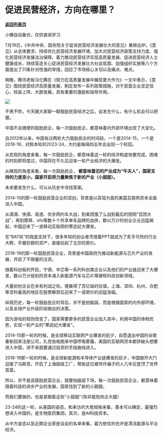 # 促进民营经济，方向在哪里？

[**返回列表页**](/gzh/政事堂2019)

小懒自动备份，仅供查阅学习

  

7月19日，《中共中央、国务院关于促进民营经济发展壮大的意见》重磅出炉。《意见》从总体要求、持续优化民营经济发展环境、加大对民营经济政策支持力度、强化民营经济发展法治保障、着力推动民营经济实现高质量发展、促进民营经济人士健康成长、持续营造关心促进民营经济发展壮大社会氛围、加强组织实施等八个方面提出了31条针对性强的举措，回应了市场核心关切以及痛点、难点。

稍晚，腾讯老板马化腾在《努力在高质量发展中展现更大作为》一文中表示，《意见》围绕民营经济高质量发展，制定发布一系列政策措施，对于民营企业坚定信心、轻装上阵、大胆发展，具有重要的激励和指导作用。

![](https://mmbiz.qpic.cn/mmbiz_png/rxhS23yu8cPobwxZoB1dI7Dpm7DxvWKBqPdWrHW6OOhqib1RKvEfyUghwKFZKXf3a9hseD4Kdtpd8jIJksyas1A/640?wx_fmt=png)

不黑不吹，今天跟大家聊一聊鼓励民营经济之后，会发生什么，有什么机会可以把握。

中国不会随便的鼓励民企，每一次鼓励民企，都意味着内外部环境出现了大变化。

自2012年以来，中国有过两轮大力鼓励民企的时间段，一个是2014-15，一个是2018-19，对照本轮的2023-24，大约是每隔四五年会出现一个轮回。

从宏观的角度来看，每一次鼓励民企，都意味着这一轮的经济构底快要完成，困难的时刻即将度过，中国将在不久后迎来一轮产业经济的大爆发。

从微观的角度来看，每一次鼓励民企， **都意味着旧的产业成为“牛夫人”，国家支持的力度变小，国家开启将力量聚焦于新的产业（小甜甜）。**

未来要发生什么，可以从历史中寻找答案。

2014-15的那一轮鼓励民营企业的双创，背景是以高瓴为首的美国互联网资本全面进入中国。

从滴滴、快滴、易道、优步网约车大战，到美团饿了么战到最后的团购“百团大战”，再到摩拜、ofo等数十个共享单车品牌的血拼，数以万计的创业企业迅猛崛起，中国迎来了一波移动互联网的寒武纪大爆发。

在“BAT轮”的拖底支持下，很多年轻的创业者凭借着PPT就成为了炙手可热的行业大鳄，手握巨额的资产，直接拉起了北京的房价。

2018-19的那一轮鼓励民营企业，背景是中国政府为推动新能源与芯片产业的发展，开启了不限量的注资。

随着科创板的开启，宁德、中芯等一系列科创类企业以及他们的产业链迎来了大爆发，数以万计级别的资本涌入新能源汽车与芯片等硬核科技创新领域。

大量初创企业在未有利润之际，便赢得了百亿级的估值，上海、深圳、杭州、合肥等含科量高的地区在股票解禁后迎来了一波房价的迅猛涨幅。

纵观历史，每一轮鼓励民企的背后，并不是拍脑袋，而是根据国家的内外部环境，以及全球产业升级阶段做出的决策。

因为游戏的规则改变了，国家需要更多的民营企业加入其中，利用中国的体制优势，实现一轮产业的“寒武纪大爆发”。

2014-15那一轮的时候，是全球移动互联网产业爆发的前夕，自愿退出中国的谷歌重新回来注册公司，扎克伯格跑来中国呼吸雾霾，美国的互联网资本都挤破头想要进入中国，进不来就要通过投资的手段曲线进入。

2018-19那一轮的时候，是全球新能源和半导体产业链爆发的前夕，中国敞开大门迎接了马斯克，开启了上海超级工厂，帮助这位被骂作骗子的人几年后登顶了世界首富。

所以，并不是说鼓励民营企业，就要拍脑袋下场，每一次鼓励民营企业，都意味着随着科技的进步产业的发展，国家找到了新的小甜甜。

而我们要做的，也是紧跟着这些”小甜甜“（除非能抱央企大腿）

23-24的这一轮，从美国的姿态，和来访的大佬规格来看，基本可以确定，最强烈想进入中国的，是生物医药集团，其次，是AI科技资本。

从中方姿态以及近期企业家座谈会的名单来看，最为依仗的也许是清洁能源与平台经济。

